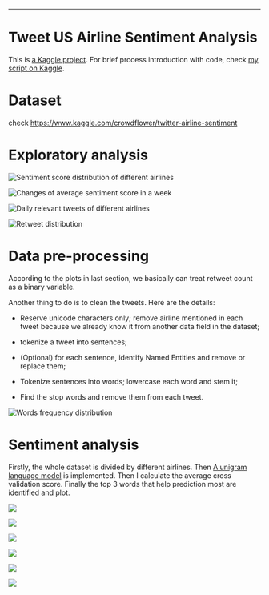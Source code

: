 ---
# Tweet US Airline Sentiment Analysis

This is [a Kaggle
project](https://www.kaggle.com/crowdflower/twitter-airline-sentiment).
For brief process introduction with code, check [my script on
Kaggle](https://www.kaggle.com/robertq/d/crowdflower/twitter-airline-sentiment/language-model-for-sentiment-analysis/notebook).

Dataset
=======

check <https://www.kaggle.com/crowdflower/twitter-airline-sentiment>

Exploratory analysis
====================

![Sentiment score distribution of different
airlines](/exploratory/plots/airline_sentiscore2.png)


![Changes of average sentiment score in a
week](/exploratory/plots/hour_sentiment.png)


![Daily relevant tweets of different
airlines](/exploratory/plots/hour_sentiment3.png)


![Retweet
distribution](/exploratory/plots/retweet_sentiscore2.png)


Data pre-processing
===================

According to the plots in last section, we basically can treat retweet
count as a binary variable.

Another thing to do is to clean the tweets. Here are the details:

-   Reserve unicode characters only; remove airline mentioned in each
    tweet because we already know it from another data field in the
    dataset;

-   tokenize a tweet into sentences;

-   (Optional) for each sentence, identify Named Entities and remove or
    replace them;

-   Tokenize sentences into words; lowercase each word and stem it;

-   Find the stop words and remove them from each tweet.

![Words frequency
distribution](/exploratory/plots/stopwords.png)


Sentiment analysis
==================

Firstly, the whole dataset is divided by different airlines. Then [A
unigram language
model](https://github.com/yq911122/module/blob/master/lm.py) is
implemented. Then I calculate the average cross validation score.
Finally the top 3 words that help prediction most are identified and
plot.


![](/exploratory/plots/contribute1.png)

![](/exploratory/plots/contribute2.png)

![](/exploratory/plots/contribute3.png)

![](/exploratory/plots/contribute4.png)

![](/exploratory/plots/contribute5.png)

![](/exploratory/plots/contribute6.png)
